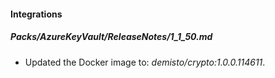 
#### Integrations

##### Packs/AzureKeyVault/ReleaseNotes/1_1_50.md
- Updated the Docker image to: *demisto/crypto:1.0.0.114611*.






